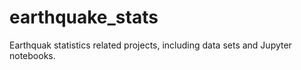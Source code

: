 # earthquake_stats
Earthquak statistics related projects, including data sets and Jupyter notebooks.
